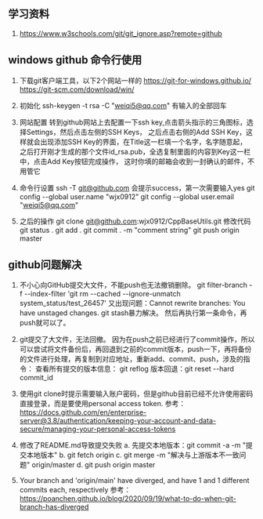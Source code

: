 ## 学习资料
1. https://www.w3schools.com/git/git_ignore.asp?remote=github

## windows github 命令行使用
1. 下载git客户端工具，以下2个网站一样的
https://git-for-windows.github.io/
https://git-scm.com/download/win/

2. 初始化
ssh-keygen -t rsa -C "weiqi5@qq.com" 有输入的全部回车

3. 网站配置
转到github网站上去配置一下ssh key,点击箭头指示的三角图标，选择Settings，然后点击左侧的SSH Keys，
之后点击右侧的Add SSH Key，这样就会出现添加SSH Key的界面，在Title这一栏填一个名字，名字随意起，
之后打开刚才生成的那个文件id_rsa.pub，全选复制里面的内容到Key这一栏中，点击Add Key按钮完成操作，
这时你填的邮箱会收到一封确认的邮件，不用管它

4. 命令行设置
ssh -T git@github.com 会提示success，第一次需要输入yes
git config --global user.name "wjx0912"
git config --global user.email "weiqi5@qq.com"

5. 之后的操作
git clone git@github.com:wjx0912/CppBaseUtils.git
修改代码
git status .
git add .
git commit . -m "comment string"
git push origin master


## github问题解决
1. 不小心向GitHub提交大文件，不能push也无法撤销删除。
    git filter-branch -f --index-filter 'git rm --cached --ignore-unmatch system_status/test_26457'
  又出现问题：Cannot rewrite branches: You have unstaged changes.
    git stash暴力解决。
    然后再执行第一条命令，再push就可以了。

2. git提交了大文件，无法回撤。
   因为在push之前已经进行了commit操作，所以可以尝试将文件备份后，再回退到之前的commit版本，push一下，再将备份的文件进行处理，再复制到对应地址，重新add、commit、push，涉及的指令：
   查看所有提交的版本信息： git reflog
   版本回退：git reset --hard commit_id

3. 使用git clone时提示需要输入账户密码，但是github目前已经不允许使用密码直接登录，而是要使用personal access token. 参考：https://docs.github.com/en/enterprise-server@3.8/authentication/keeping-your-account-and-data-secure/managing-your-personal-access-tokens

4. 修改了README.md导致提交失败
    a. 先提交本地版本：git commit -a -m "提交本地版本"
    b. git fetch origin
    c. git merge -m "解决与上游版本不一致问题" origin/master
    d. git push origin master

5. Your branch and 'origin/main' have diverged, and have 1 and 1 different commits each, respectively
参考：https://poanchen.github.io/blog/2020/09/19/what-to-do-when-git-branch-has-diverged
